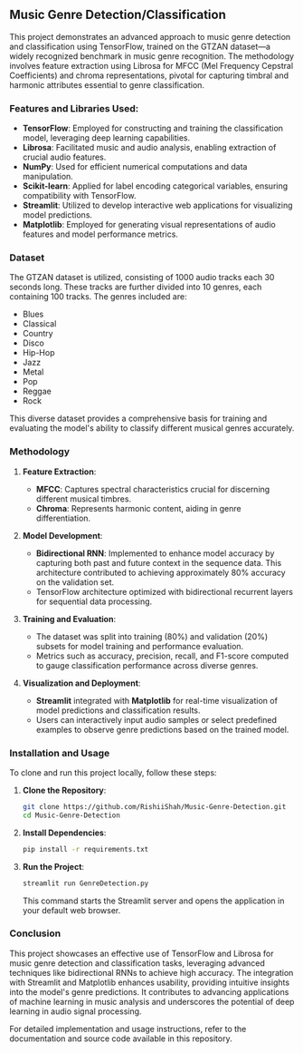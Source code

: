 ## Music Genre Detection/Classification

This project demonstrates an advanced approach to music genre detection and classification using TensorFlow, trained on the GTZAN dataset—a widely recognized benchmark in music genre recognition. The methodology involves feature extraction using Librosa for MFCC (Mel Frequency Cepstral Coefficients) and chroma representations, pivotal for capturing timbral and harmonic attributes essential to genre classification.

### Features and Libraries Used:
- **TensorFlow**: Employed for constructing and training the classification model, leveraging deep learning capabilities.
- **Librosa**: Facilitated music and audio analysis, enabling extraction of crucial audio features.
- **NumPy**: Used for efficient numerical computations and data manipulation.
- **Scikit-learn**: Applied for label encoding categorical variables, ensuring compatibility with TensorFlow.
- **Streamlit**: Utilized to develop interactive web applications for visualizing model predictions.
- **Matplotlib**: Employed for generating visual representations of audio features and model performance metrics.

### Dataset
The GTZAN dataset is utilized, consisting of 1000 audio tracks each 30 seconds long. These tracks are further divided into 10 genres, each containing 100 tracks. The genres included are:

- Blues
- Classical
- Country
- Disco
- Hip-Hop
- Jazz
- Metal
- Pop
- Reggae
- Rock

This diverse dataset provides a comprehensive basis for training and evaluating the model's ability to classify different musical genres accurately.

### Methodology
1. **Feature Extraction**:
   - **MFCC**: Captures spectral characteristics crucial for discerning different musical timbres.
   - **Chroma**: Represents harmonic content, aiding in genre differentiation.

2. **Model Development**:
   - **Bidirectional RNN**: Implemented to enhance model accuracy by capturing both past and future context in the sequence data. This architecture contributed to achieving approximately 80% accuracy on the validation set.
   - TensorFlow architecture optimized with bidirectional recurrent layers for sequential data processing.

3. **Training and Evaluation**:
   - The dataset was split into training (80%) and validation (20%) subsets for model training and performance evaluation.
   - Metrics such as accuracy, precision, recall, and F1-score computed to gauge classification performance across diverse genres.

4. **Visualization and Deployment**:
   - **Streamlit** integrated with **Matplotlib** for real-time visualization of model predictions and classification results.
   - Users can interactively input audio samples or select predefined examples to observe genre predictions based on the trained model.

### Installation and Usage
To clone and run this project locally, follow these steps:

1. **Clone the Repository**:
   ```bash
   git clone https://github.com/RishiiShah/Music-Genre-Detection.git
   cd Music-Genre-Detection
   ```

2. **Install Dependencies**:
   ```bash
   pip install -r requirements.txt
   ```

3. **Run the Project**:
   ```bash
   streamlit run GenreDetection.py
   ```
   This command starts the Streamlit server and opens the application in your default web browser.

### Conclusion
This project showcases an effective use of TensorFlow and Librosa for music genre detection and classification tasks, leveraging advanced techniques like bidirectional RNNs to achieve high accuracy. The integration with Streamlit and Matplotlib enhances usability, providing intuitive insights into the model's genre predictions. It contributes to advancing applications of machine learning in music analysis and underscores the potential of deep learning in audio signal processing.

For detailed implementation and usage instructions, refer to the documentation and source code available in this repository.
